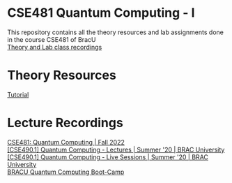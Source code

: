 # CSE481 Quantum Computing - I
This repository contains all the theory resources and lab assignments done in the course CSE481 of BracU <br>
[Theory and Lab class recordings](https://youtube.com/playlist?list=PLtQXTSdoymQe7ou_ibB_YzUsmA3jJxSJ8&si=QXcZC2C85TFqp7ku)

# Theory Resources
[Tutorial](https://drive.google.com/drive/folders/1Jr4mvPfPdKNCZyWw6sjh12aJIunpE0_8?usp=sharing)

# Lecture Recordings
[CSE481: Quantum Computing | Fall 2022](https://youtube.com/playlist?list=PL-lCYwFS3hp2T0MAwY0MmQpWaQF0pmsJv&si=cOFEJzqMsv2vs-kU) <br>
[[CSE490.1] Quantum Computing - Lectures | Summer '20 | BRAC University](https://youtube.com/playlist?list=PLvj5w6iNZqVh1xEngYv-YRrV00O89HVrb&si=-PQbFe_YA5cn8Tm6) <br>
[[CSE490.1] Quantum Computing - Live Sessions | Summer '20 | BRAC University](https://youtube.com/playlist?list=PLvj5w6iNZqVjI42wggGqWM3qUqibQcbgn&si=IEsCXf1sI58iZ_AG) <br>
[BRACU Quantum Computing Boot-Camp](https://youtube.com/playlist?list=PLvj5w6iNZqVg_f6tGzuWkNj873pkHjrvK&si=kYR1Jtt0tgso-vsi) <br>


